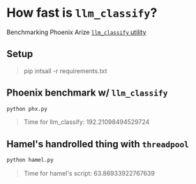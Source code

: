 # How fast is `llm_classify`?

Benchmarking Phoenix Arize [`llm_classify` utility](https://docs.arize.com/phoenix/api/evals#phoenix.evals.llm_classify) 

## Setup
> pip intsall -r requirements.txt

## Phoenix benchmark w/ `llm_classify`

```bash
python phx.py
```
> Time for llm_classify: 192.21098494529724

## Hamel's handrolled thing with `threadpool`

```bash
python hamel.py
```
> Time for hamel's script: 63.86933922767639
